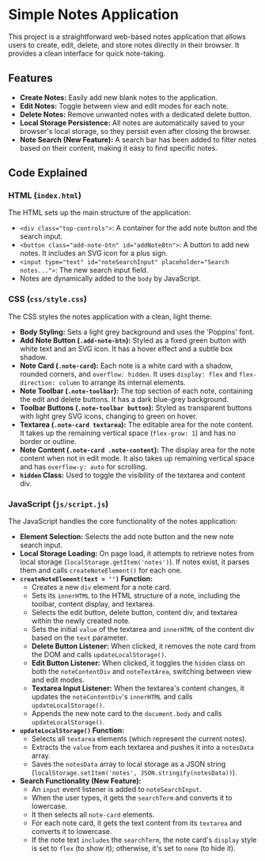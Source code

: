 # Simple Notes Application

This project is a straightforward web-based notes application that allows users to create, edit, delete, and store notes directly in their browser. It provides a clean interface for quick note-taking.

## Features

*   **Create Notes:** Easily add new blank notes to the application.
*   **Edit Notes:** Toggle between view and edit modes for each note.
*   **Delete Notes:** Remove unwanted notes with a dedicated delete button.
*   **Local Storage Persistence:** All notes are automatically saved to your browser's local storage, so they persist even after closing the browser.
*   **Note Search (New Feature):** A search bar has been added to filter notes based on their content, making it easy to find specific notes.

## Code Explained

### HTML (`index.html`)

The HTML sets up the main structure of the application:

*   `<div class="top-controls">`: A container for the add note button and the search input.
*   `<button class="add-note-btn" id="addNoteBtn">`: A button to add new notes. It includes an SVG icon for a plus sign.
*   `<input type="text" id="noteSearchInput" placeholder="Search notes...">`: The new search input field.
*   Notes are dynamically added to the `body` by JavaScript.

### CSS (`css/style.css`)

The CSS styles the notes application with a clean, light theme:

*   **Body Styling:** Sets a light grey background and uses the 'Poppins' font.
*   **Add Note Button (`.add-note-btn`):** Styled as a fixed green button with white text and an SVG icon. It has a hover effect and a subtle box shadow.
*   **Note Card (`.note-card`):** Each note is a white card with a shadow, rounded corners, and `overflow: hidden`. It uses `display: flex` and `flex-direction: column` to arrange its internal elements.
*   **Note Toolbar (`.note-toolbar`):** The top section of each note, containing the edit and delete buttons. It has a dark blue-grey background.
*   **Toolbar Buttons (`.note-toolbar button`):** Styled as transparent buttons with light grey SVG icons, changing to green on hover.
*   **Textarea (`.note-card textarea`):** The editable area for the note content. It takes up the remaining vertical space (`flex-grow: 1`) and has no border or outline.
*   **Note Content (`.note-card .note-content`):** The display area for the note content when not in edit mode. It also takes up remaining vertical space and has `overflow-y: auto` for scrolling.
*   **`hidden` Class:** Used to toggle the visibility of the textarea and content div.

### JavaScript (`js/script.js`)

The JavaScript handles the core functionality of the notes application:

*   **Element Selection:** Selects the add note button and the new note search input.
*   **Local Storage Loading:** On page load, it attempts to retrieve notes from local storage (`localStorage.getItem('notes')`). If notes exist, it parses them and calls `createNoteElement()` for each one.
*   **`createNoteElement(text = '')` Function:**
    *   Creates a new `div` element for a note card.
    *   Sets its `innerHTML` to the HTML structure of a note, including the toolbar, content display, and textarea.
    *   Selects the edit button, delete button, content div, and textarea within the newly created note.
    *   Sets the initial `value` of the textarea and `innerHTML` of the content div based on the `text` parameter.
    *   **Delete Button Listener:** When clicked, it removes the note card from the DOM and calls `updateLocalStorage()`.
    *   **Edit Button Listener:** When clicked, it toggles the `hidden` class on both the `noteContentDiv` and `noteTextArea`, switching between view and edit modes.
    *   **Textarea Input Listener:** When the textarea's content changes, it updates the `noteContentDiv`'s `innerHTML` and calls `updateLocalStorage()`.
    *   Appends the new note card to the `document.body` and calls `updateLocalStorage()`.
*   **`updateLocalStorage()` Function:**
    *   Selects all `textarea` elements (which represent the current notes).
    *   Extracts the `value` from each textarea and pushes it into a `notesData` array.
    *   Saves the `notesData` array to local storage as a JSON string (`localStorage.setItem('notes', JSON.stringify(notesData))`).
*   **Search Functionality (New Feature):**
    *   An `input` event listener is added to `noteSearchInput`.
    *   When the user types, it gets the `searchTerm` and converts it to lowercase.
    *   It then selects all `note-card` elements.
    *   For each note card, it gets the text content from its `textarea` and converts it to lowercase.
    *   If the note text `includes` the `searchTerm`, the note card's `display` style is set to `flex` (to show it); otherwise, it's set to `none` (to hide it).
